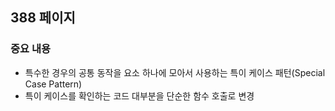 ## 388 페이지

### 중요 내용

- 특수한 경우의 공통 동작을 요소 하나에 모아서 사용하는 특이 케이스 패턴(Special Case Pattern)
- 특이 케이스를 확인하는 코드 대부분을 단순한 함수 호출로 변경
